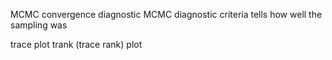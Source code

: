 

MCMC convergence diagnostic
MCMC diagnostic criteria tells how well the sampling was

trace plot
trank (trace rank) plot